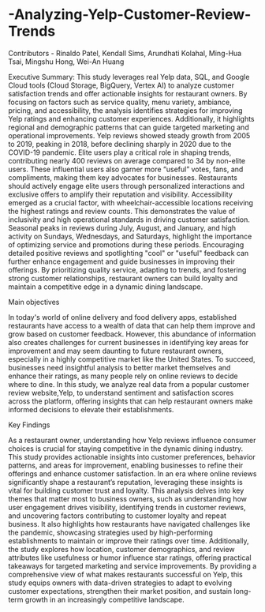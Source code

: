 # -Analyzing-Yelp-Customer-Review-Trends

Contributors - Rinaldo Patel, Kendall Sims, Arundhati Kolahal, Ming-Hua Tsai, Mingshu Hong, Wei-An Huang

Executive Summary: This study leverages real Yelp data, SQL, and Google Cloud tools (Cloud Storage, BigQuery, Vertex AI) to analyze customer satisfaction trends and offer actionable insights for restaurant owners. By focusing on factors such as service quality, menu variety, ambiance, pricing, and accessibility, the analysis identifies strategies for improving Yelp ratings and enhancing customer experiences. Additionally, it highlights regional and demographic patterns that can guide targeted marketing and operational improvements.
Yelp reviews showed steady growth from 2005 to 2019, peaking in 2018, before declining sharply in 2020 due to the COVID-19 pandemic. Elite users play a critical role in shaping trends, contributing nearly 400 reviews on average compared to 34 by non-elite users. These influential users also garner more “useful” votes, fans, and compliments, making them key advocates for businesses. Restaurants should actively engage elite users through personalized interactions and exclusive offers to amplify their reputation and visibility.
Accessibility emerged as a crucial factor, with wheelchair-accessible locations receiving the highest ratings and review counts. This demonstrates the value of inclusivity and high operational standards in driving customer satisfaction. Seasonal peaks in reviews during July, August, and January, and high activity on Sundays, Wednesdays, and Saturdays, highlight the importance of optimizing service and promotions during these periods. Encouraging detailed positive reviews and spotlighting "cool" or "useful" feedback can further enhance engagement and guide businesses in improving their offerings. By prioritizing quality service, adapting to trends, and fostering strong customer relationships, restaurant owners can build loyalty and maintain a competitive edge in a dynamic dining landscape.

Main objectives

In today's world of online delivery and food delivery apps, established restaurants have access to a wealth of data that can help them improve and grow based on customer feedback. However, this abundance of information also creates challenges for current businesses in identifying key areas for improvement and may seem daunting to future restaurant owners, especially in a highly competitive market like the United States. To succeed, businesses need insightful analysis to better market themselves and enhance their ratings, as many people rely on online reviews to decide where to dine. In this study, we analyze real data from a popular customer review website,Yelp, to understand sentiment and satisfaction scores across the platform, offering insights that can help restaurant owners make informed decisions to elevate their establishments.

Key Findings

As a restaurant owner, understanding how Yelp reviews influence consumer choices is crucial for staying competitive in the dynamic dining industry. This study provides actionable insights into customer preferences, behavior patterns, and areas for improvement, enabling businesses to refine their offerings and enhance customer satisfaction. In an era where online reviews significantly shape a restaurant’s reputation, leveraging these insights is vital for building customer trust and loyalty.
This analysis delves into key themes that matter most to business owners, such as understanding how user engagement drives visibility, identifying trends in customer reviews, and uncovering factors contributing to customer loyalty and repeat business. It also highlights how restaurants have navigated challenges like the pandemic, showcasing strategies used by high-performing establishments to maintain or improve their ratings over time. Additionally, the study explores how location, customer demographics, and review attributes like usefulness or humor influence star ratings, offering practical takeaways for targeted marketing and service improvements.
By providing a comprehensive view of what makes restaurants successful on Yelp, this study equips owners with data-driven strategies to adapt to evolving customer expectations, strengthen their market position, and sustain long-term growth in an increasingly competitive landscape.
